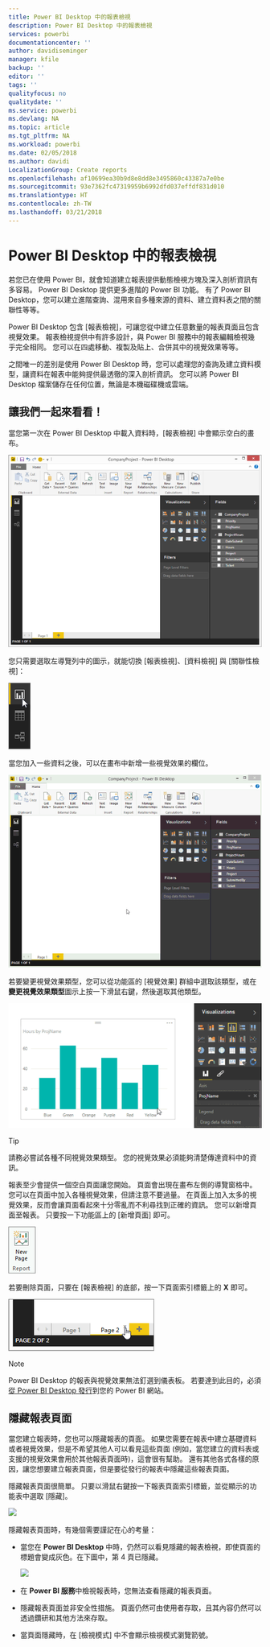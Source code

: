```yaml
---
title: Power BI Desktop 中的報表檢視
description: Power BI Desktop 中的報表檢視
services: powerbi
documentationcenter: ''
author: davidiseminger
manager: kfile
backup: ''
editor: ''
tags: ''
qualityfocus: no
qualitydate: ''
ms.service: powerbi
ms.devlang: NA
ms.topic: article
ms.tgt_pltfrm: NA
ms.workload: powerbi
ms.date: 02/05/2018
ms.author: davidi
LocalizationGroup: Create reports
ms.openlocfilehash: af10699ea30b9d8e8dd8e3495860c43387a7e0be
ms.sourcegitcommit: 93e7362fc47319959b6992dfd037effdf831d010
ms.translationtype: HT
ms.contentlocale: zh-TW
ms.lasthandoff: 03/21/2018
---
```

# <a name="report-view-in-power-bi-desktop"></a>Power BI Desktop 中的報表檢視
若您已在使用 Power BI，就會知道建立報表提供動態檢視方塊及深入剖析資訊有多容易。 Power BI Desktop 提供更多進階的 Power BI 功能。 有了 Power BI Desktop，您可以建立進階查詢、混用來自多種來源的資料、建立資料表之間的關聯性等等。

Power BI Desktop 包含 [報表檢視]，可讓您從中建立任意數量的報表頁面且包含視覺效果。 報表檢視提供中有許多設計，與 Power BI 服務中的報表編輯檢視幾乎完全相同。 您可以在四處移動、複製及貼上、合併其中的視覺效果等等。

之間唯一的差別是使用 Power BI Desktop 時，您可以處理您的查詢及建立資料模型，讓資料在報表中能夠提供最透徹的深入剖析資訊。 您可以將 Power BI Desktop 檔案儲存在任何位置，無論是本機磁碟機或雲端。

## <a name="lets-take-a-look"></a>讓我們一起來看看！
當您第一次在 Power BI Desktop 中載入資料時，[報表檢視] 中會顯示空白的畫布。

![](media/desktop-report-view/pbi_reportviewinpbidesigner_reportview.png)

您只需要選取左導覽列中的圖示，就能切換 [報表檢視]、[資料檢視] 與 [關聯性檢視]：

![](media/desktop-report-view/pbi_reportviewinpbidesigner_changeview.png)

當您加入一些資料之後，可以在畫布中新增一些視覺效果的欄位。

![](media/desktop-report-view/pbid_reportview_addvis.gif)

若要變更視覺效果類型，您可以從功能區的 [視覺效果] 群組中選取該類型，或在**變更視覺效果類型**圖示上按一下滑鼠右鍵，然後選取其他類型。

![](media/desktop-report-view/pbid_reportview_changevis.gif)

> [!TIP]
> 請務必嘗試各種不同視覺效果類型。 您的視覺效果必須能夠清楚傳達資料中的資訊。
> 
> 

報表至少會提供一個空白頁面讓您開始。 頁面會出現在畫布左側的導覽窗格中。 您可以在頁面中加入各種視覺效果，但請注意不要過量。 在頁面上加入太多的視覺效果，反而會讓頁面看起來十分零亂而不利尋找到正確的資訊。 您可以新增頁面至報表。 只要按一下功能區上的 [新增頁面] 即可。

![](media/desktop-report-view/pbidesignerreportviewnewpage.png)

若要刪除頁面，只要在 [報表檢視] 的底部，按一下頁面索引標籤上的 **X** 即可。

![](media/desktop-report-view/pbi_reportviewinpbidesigner_deletepage.png)

> [!NOTE]
> Power BI Desktop 的報表與視覺效果無法釘選到儀表板。 若要達到此目的，必須[從 Power BI Desktop 發行](desktop-upload-desktop-files.md)到您的 Power BI 網站。

## <a name="hide-report-pages"></a>隱藏報表頁面

當您建立報表時，您也可以隱藏報表的頁面。 如果您需要在報表中建立基礎資料或者視覺效果，但是不希望其他人可以看見這些頁面 (例如，當您建立的資料表或支援的視覺效果會用於其他報表頁面時)，這會很有幫助。 還有其他各式各樣的原因，讓您想要建立報表頁面，但是要從發行的報表中隱藏這些報表頁面。 

隱藏報表頁面很簡單。 只要以滑鼠右鍵按一下報表頁面索引標籤，並從顯示的功能表中選取 [隱藏]。

![](media/desktop-report-view/report-view_05.png)

隱藏報表頁面時，有幾個需要謹記在心的考量：

* 當您在 **Power BI Desktop** 中時，仍然可以看見隱藏的報表檢視，即使頁面的標題會變成灰色。在下圖中，第 4 頁已隱藏。

    ![](media/desktop-report-view/report-view_06.png)

* 在 **Power BI 服務**中檢視報表時，您無法查看隱藏的報表頁面。

* 隱藏報表頁面並非安全性措施。 頁面仍然可由使用者存取，且其內容仍然可以透過鑽研和其他方法來存取。

* 當頁面隱藏時，在 [檢視模式] 中不會顯示檢視模式瀏覽箭號。

